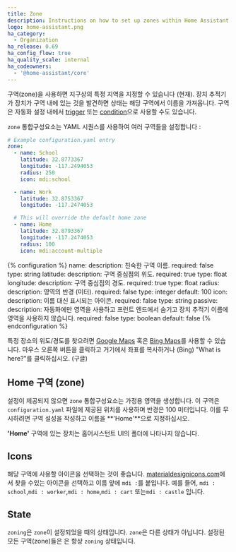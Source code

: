 ```yaml
---
title: Zone
description: Instructions on how to set up zones within Home Assistant.
logo: home-assistant.png
ha_category:
  - Organization
ha_release: 0.69
ha_config_flow: true
ha_quality_scale: internal
ha_codeowners:
  - '@home-assistant/core'
---
```


구역(zone)을 사용하면 지구상의 특정 지역을 지정할 수 있습니다 (현재). 장치 추적기가 장치가 구역 내에 있는 것을 발견하면 상태는 해당 구역에서 이름을 가져옵니다. 구역은 자동화 설정 내에서 [trigger](/getting-started/automation-trigger/#zone-trigger) 또는 [condition](/getting-started/automation-condition/#zone-condition)으로 사용할 수도 있습니다.

`zone` 통합구성요소는 YAML 시퀀스를 사용하여 여러 구역들을 설정합니다 : 

```yaml
# Example configuration.yaml entry
zone:
  - name: School
    latitude: 32.8773367
    longitude: -117.2494053
    radius: 250
    icon: mdi:school

  - name: Work
    latitude: 32.8753367
    longitude: -117.2474053

  # This will override the default home zone
  - name: Home
    latitude: 32.8793367
    longitude: -117.2474053
    radius: 100
    icon: mdi:account-multiple
```

{% configuration %}
name:
  description: 친숙한 구역 이름.
  required: false
  type: string
latitude:
  description: 구역 중심점의 위도.
  required: true
  type: float
longitude:
  description: 구역 중심점의 경도.
  required: true
  type: float
radius:
  description: 영역의 반경 (미터).
  required: false
  type: integer
  default: 100
icon:
  description: 이름 대신 표시되는 아이콘.
  required: false
  type: string
passive:
  description: 자동화에만 영역을 사용하고 프런트 엔드에서 숨기고 장치 추적기 이름에 영역을 사용하지 않습니다.
  required: false
  type: boolean
  default: false
{% endconfiguration %}

특정 장소의 위도/경도를 찾으려면 [Google Maps](https://www.google.com/maps/) 혹은 [Bing Maps](https://www.bing.com/maps)를 사용할 수 있습니다. 마우스 오른쪽 버튼을 클릭하고 거기에서 좌표를 복사하거나 (Bing) "What is here?"를 클릭하십시오. (구글)

## Home 구역 (zone)

설정이 제공되지 않으면 `zone` 통합구성요소는 가정용 영역을 생성합니다. 이 구역은 `configuration.yaml` 파일에 제공된 위치를 사용하며 반경은 100 미터입니다. 이를 무시하려면 구역 설성을 작성하고 이름을 **'Home'**으로 지정하십시오.

<div class='note'>

**'Home'** 구역에 있는 장치는 홈어시스턴트 UI의 폴더에 나타나지 않습니다.

</div>

## Icons

해당 구역에 사용할 아이콘을 선택하는 것이 좋습니다. [materialdesignicons.com](https://materialdesignicons.com/)에서 찾을 수있는 아이콘을 선택하고 이름 앞에 `mdi :`를 붙입니다. 예를 들어, `mdi : school`,`mdi : worker`,`mdi : home`,`mdi : cart` 또는`mdi : castle` 입니다.

## State

`zoning`은 `zone`이 설정되었을 때의 상태입니다. `zone`은 다른 상태가 아닙니다. 설정된 모든 구역(zone)들은 은 항상 `zoning` 상태입니다.